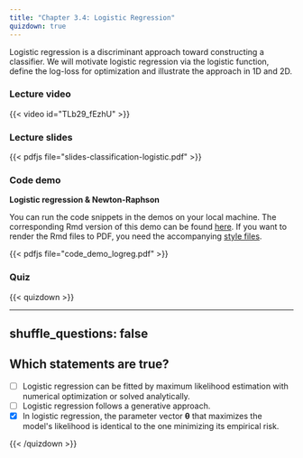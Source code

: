 ```yaml
---
title: "Chapter 3.4: Logistic Regression"
quizdown: true
---
```

Logistic regression is a discriminant approach toward constructing a classifier. We will motivate logistic regression via the logistic function, define the log-loss for optimization and illustrate the approach in 1D and 2D.

### Lecture video
<!--more-->
{{< video id="TLb29_fEzhU" >}}

### Lecture slides

{{< pdfjs file="slides-classification-logistic.pdf" >}}

### Code demo

**Logistic regression & Newton-Raphson**

You can run the code snippets in the demos on your local machine. The corresponding Rmd version of this demo can be found [here](https://github.com/compstat-lmu/lecture_i2ml/blob/master/code-demos/code_demo_logreg.Rmd). If you want to render the Rmd files to PDF, you need the accompanying [style files](https://github.com/compstat-lmu/lecture_i2ml/tree/master/style). 

{{< pdfjs file="code_demo_logreg.pdf" >}}

### Quiz

{{< quizdown >}}

---
shuffle_questions: false
---

## Which statements are true? 

- [ ] Logistic regression can be fitted by maximum likelihood estimation with numerical optimization or solved analytically.
- [ ] Logistic regression follows a generative approach.
- [x] In logistic regression, the parameter vector $\mathbf{\theta}$ that maximizes the model's likelihood is identical to the one minimizing its empirical risk.

{{< /quizdown >}}